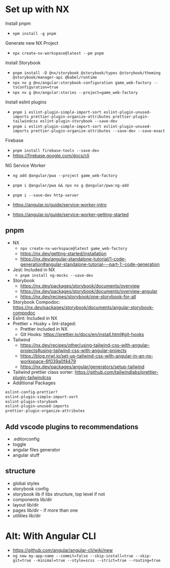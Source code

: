 # Set up with NX

Install pnpm

- `npm install -g pnpm`

Generate new NX Project

- `npx create-nx-workspace@latest --pm pnpm`

Install Storybook

- `pnpm install -D @nx/storybook @storybook/types @storybook/theming @storybook/manager-api @babel/runtime`
- `npx nx g @nx/angular:storybook-configuration game_web-factory --tsConfiguration=true`
- `npx nx g @nx/angular:stories --project=game_web-factory`

Install eslint plugins

- `pnpm i eslint-plugin-simple-import-sort eslint-plugin-unused-imports prettier-plugin-organize-attributes prettier-plugin-tailwindcss eslint-plugin-storybook --save-dev`
- `pnpm i eslint-plugin-simple-import-sort eslint-plugin-unused-imports prettier-plugin-organize-attributes --save-dev --save-exact`

Firebase

- `pnpm install firebase-tools --save-dev`
- https://firebase.google.com/docs/cli

NG Service Worker

- `ng add @angular/pwa --project game_web-factory`
- `pnpm i @angular/pwa && npx nx g @angular/pwa:ng-add`
- `pnpm i --save-dev http-server`

- https://angular.io/guide/service-worker-intro
- https://angular.io/guide/service-worker-getting-started

## pnpm

- NX
  - `npx create-nx-workspace@latest game_web-factory`
  - https://nx.dev/getting-started/installation
  - https://nx.dev/angular-standalone-tutorial/1-code-generation#angular-standalone-tutorial---part-1:-code-generation
- Jest: Included in NX
  - `pnpm install ng-mocks --save-dev`
- Storybook
  - https://nx.dev/packages/storybook/documents/overview
  - https://nx.dev/packages/storybook/documents/overview-angular
  - https://nx.dev/recipes/storybook/one-storybook-for-all
- Storybook Compodoc: https://nx.dev/packages/storybook/documents/angular-storybook-compodoc
- Eslint: Included in NX
- Prettier + Husky + lint-staged:
  - Prettier included in NX
  - Git Hooks: https://prettier.io/docs/en/install.html#git-hooks
- Tailwind
  - https://nx.dev/recipes/other/using-tailwind-css-with-angular-projects#using-tailwind-css-with-angular-projects
  - https://blog.nrwl.io/set-up-tailwind-css-with-angular-in-an-nx-workspace-6f039a0f4479
  - https://nx.dev/packages/angular/generators/setup-tailwind
- Tailwind prettier class sorter: https://github.com/tailwindlabs/prettier-plugin-tailwindcss
- Additional Packages

```sh
eslint-config-prettier?
eslint-plugin-simple-import-sort
eslint-plugin-storybook
eslint-plugin-unused-imports
prettier-plugin-organize-attributes
```

## Add vscode plugins to recommendations

- .editorconfig
- toggle
- angular files generator
- angular stuff

## structure

- global styles
- storybook config
- storybook lib if libs structure, top level if not
- components lib/dir
- layout lib/dir
- pages lib/dir - if more than one
- utilities lib/dir

# Alt: With Angular CLI

- https://github.com/angular/angular-cli/wiki/new
- `ng new my-app-name --commit=false --skip-install=true --skip-git=true --minimal=true --style=scss --strict=true --routing=true`
